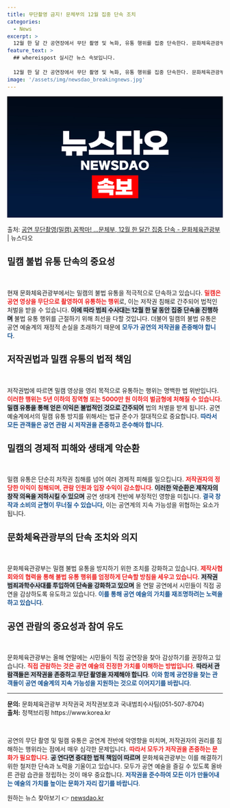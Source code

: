 ```yaml
---
title: 무단촬영 금지! 문체부의 12월 집중 단속 조치
categories:
  - News
excerpt: >
  12월 한 달 간 공연장에서 무단 촬영 및 녹화, 유통 행위를 집중 단속한다. 문화체육관광부 저작권범죄과학수…
feature_text: >
  ## whereispost 실시간 뉴스 속보입니다.

  12월 한 달 간 공연장에서 무단 촬영 및 녹화, 유통 행위를 집중 단속한다. 문화체육관광부 저작권범죄과학수…
image: '/assets/img/newsdao_breakingnews.jpg'
---
```


![뉴스다오 속보](/assets/img/newsdao_breakingnews.jpg)

<p>출처: <a href="https://newsdao.kr/2711" rel="dofollow">공연 무단촬영(밀캠) 꼼짝마! …문체부, 12월 한 달간 집중 단속 - 문화체육관광부</a> | 뉴스다오</p>

<h2 data-ke-size="size26">밀캠 불법 유통 단속의 중요성</h2>

<p data-ke-size="size16">&nbsp;</p>

현재 문화체육관광부에서는 밀캠의 불법 유통을 적극적으로 단속하고 있습니다. <b><span style="color: #ee2323;">밀캠은 공연 영상을 무단으로 촬영하여 유통하는 행위</span></b>로, 이는 저작권 침해로 간주되어 법적인 처벌을 받을 수 있습니다. <b><span style="background-color: #21538527;">이에 따라 범죄 수사대는 12월 한 달 동안 집중 단속을 진행하며</span></b> 불법 유통 행위를 근절하기 위해 최선을 다할 것입니다. 더불어 밀캠의 불법 유통은 공연 예술계의 재정적 손실을 초래하기 때문에 <b><span style="color: #1a5490;">모두가 공연의 저작권을 존중해야 합니다</span></b>.

<h2 data-ke-size="size26">저작권법과 밀캠 유통의 법적 책임</h2>

<p data-ke-size="size16">&nbsp;</p>

저작권법에 따르면 밀캠 영상을 영리 목적으로 유통하는 행위는 명백한 법 위반입니다. <b><span style="color: #ee2323;">이러한 행위는 5년 이하의 징역형 또는 5000만 원 이하의 벌금형에 처해질 수 있습니다</span></b>. <b><span style="background-color: #21538527;">밀캠 유통을 통해 얻은 이익은 불법적인 것으로 간주되어</span></b> 법의 처벌을 받게 됩니다. 공연 예술계에서의 밀캠 유통 방지를 위해서는 법규 준수가 절대적으로 중요합니다. <b><span style="color: #1a5490;">따라서 모든 관객들은 공연 관람 시 저작권을 존중하고 준수해야 합니다</span></b>.

<h2 data-ke-size="size26">밀캠의 경제적 피해와 생태계 악순환</h2>

<p data-ke-size="size16">&nbsp;</p>

밀캠 유통은 단순히 저작권 침해를 넘어 여러 경제적 피해를 일으킵니다. <b><span style="color: #ee2323;">저작권자의 정당한 이익이 침해되며, 관람 인원과 입장 수익이 감소합니다</span></b>. <b><span style="background-color: #21538527;">이러한 악순환은 제작자의 창작 의욕을 저하시킬 수 있으며</span></b> 공연 생태계 전반에 부정적인 영향을 미칩니다. <b><span style="color: #1a5490;">결국 창작과 소비의 균형이 무너질 수 있습니다</span></b>, 이는 공연계의 지속 가능성을 위협하는 요소가 됩니다.

<h2 data-ke-size="size26">문화체육관광부의 단속 조치와 의지</h2>

<p data-ke-size="size16">&nbsp;</p>

문화체육관광부는 밀캠 불법 유통을 방지하기 위한 조치를 강화하고 있습니다. <b><span style="color: #ee2323;">제작사협회와의 협력을 통해 불법 유통 행위를 엄정하게 단속할 방침을 세우고 있습니다</span></b>. <b><span style="background-color: #21538527;">저작권범죄과학수사대를 투입하여 단속을 강화하고 있으며</span></b> 올 연말 공연에서 시민들이 직접 공연을 감상하도록 유도하고 있습니다. <b><span style="color: #1a5490;">이를 통해 공연 예술의 가치를 재조명하려는 노력을 하고 있습니다</span></b>.

<h2 data-ke-size="size26">공연 관람의 중요성과 참여 유도</h2>

<p data-ke-size="size16">&nbsp;</p>

문화체육관광부는 올해 연말에는 시민들이 직접 공연장을 찾아 감상하기를 권장하고 있습니다. <b><span style="color: #ee2323;">직접 관람하는 것은 공연 예술의 진정한 가치를 이해하는 방법입니다</span></b>. <b><span style="background-color: #21538527;">따라서 관람객들은 저작권을 존중하고 무단 촬영을 자제해야 합니다</span></b>. <b><span style="color: #1a5490;">이와 함께 공연장을 찾는 관객들이 공연 예술계의 지속 가능성을 지원하는 것으로 이어지기를 바랍니다</span></b>.

<hr>

<p data-ke-size="size16"><b>문의:</b> 문화체육관광부 저작권국 저작권보호과 국내범죄수사팀(051-507-8704) <br><b>출처:</b> 정책브리핑 https://www.korea.kr</p>

<p data-ke-size="size16">&nbsp;</p>

공연의 무단 촬영 및 밀캠 유통은 공연계 전반에 악영향을 미치며, 저작권자의 권리를 침해하는 행위라는 점에서 매우 심각한 문제입니다. <b><span style="color: #ee2323;">따라서 모두가 저작권을 존중하는 문화가 필요합니다</span></b>. <b><span style="background-color: #21538527;">공 연다면 중대한 법적 책임이 따르며</span></b> 문화체육관광부는 이를 해결하기 위한 철저한 단속과 노력을 기울이고 있습니다. 모두가 공연 예술을 즐길 수 있도록 올바른 관람 습관을 정립하는 것이 매우 중요합니다. <b><span style="color: #1a5490;">저작권을 준수하여 모든 이가 만들어내는 예술의 가치를 높이는 문화가 자리 잡기를 바랍니다</span></b>. 

원하는 뉴스 찾아보기 👉 <a href="https://newsdao.kr" rel="dofollow">newsdao.kr</a>


